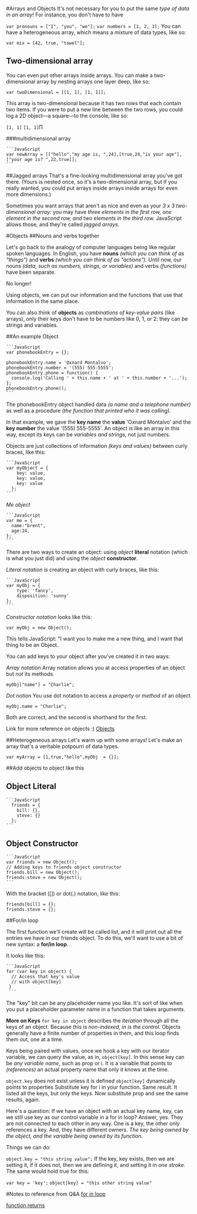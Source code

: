 #Arrays and Objects
It's not necessary for you to put the same *type of data in an array!* For instance, you don't have to have

`var pronouns = ["I", "you", "we"];`
`var numbers = [1, 2, 3];`
You can have a heterogeneous array, which means a mixture of data types, like so:

`var mix = [42, true, "towel"];`

## Two-dimensional array 
You can even put other arrays inside arrays. You can make a two-dimensional array by nesting arrays one layer deep, like so:

`var twoDimensional = [[1, 1], [1, 1]];`

This array is two-dimensional because it has two rows that each contain two items. If you were to put a new line between the two rows, you could log a 2D object—a square—to the console, like so:

`[1, 1]`
`[1, 1]`∏

###multidimensional array
    
    ```JavaScript
    var newArray = [["hello","my age is, ",24],[true,24,"is your age"],["your age is? ",22,true]];
    ```
##Jagged arrays
That's a fine-looking multidimensional array you've got there. (Yours is nested once, so it's a two-dimensional array, but if you really wanted, you could put arrays inside arrays inside arrays for even more dimensions.)


Sometimes you want arrays that aren't as nice and even as your *3 x 3 two-dimensional array:* you may have *three elements in the first row, one element in the second row, and two elements in the third row.* JavaScript allows those, and they're called *jagged arrays.*

#Objects 
##Nouns and verbs together

Let's go back to the analogy of computer languages being like regular spoken languages. In English, you have **nouns** *(which you can think of as "things")* and **verbs** *(which you can think of as "actions").* Until now, our nouns *(data, such as numbers, strings, or variables)* and verbs *(functions)* have been separate.

No longer!

Using objects, we can put our information and the functions that use that information in the same place.

You can also think of **objects** as *combinations of key-value pairs* (like arrays), only their keys don't have to be numbers like 0, 1, or 2: they can be strings and variables.

##An example Object

    ```JavaScript
    var phonebookEntry = {};

    phonebookEntry.name = 'Oxnard Montalvo';
    phonebookEntry.number = '(555) 555-5555';
    phonebookEntry.phone = function() {
      console.log('Calling ' + this.name + ' at ' + this.number + '...');
    };
    phonebookEntry.phone();
    ```

The phonebookEntry object handled data *(a name and a telephone number)* as well as a procedure *(the function that printed who it was calling).*

In that example, we gave the **key name** the **value** 'Oxnard Montalvo' and the **key number** the value '(555) 555-5555'. An object is like an array in this way, except its keys can be *variables and strings,* not just numbers.

Objects are just collections of information *(keys and values)* between curly braces, like this:



    ```JavaScript
    var myObject = {
        key: value,
        key: value,
        key: value
      };
    ```

*Me object*

    ```JavaScript
    var me = {
      name:"brent",
      age:24,
    };
    ```
There are two ways to create an object: using *object* **literal** notation (which is what you just did) and using the *object* **constructor**.

*Literal notation* is creating an object with curly braces, like this:

    ```JavaScript
    var myObj = {
        type: 'fancy',
        disposition: 'sunny'
    };
    ```
*Constructor notation* looks like this:

`var myObj = new Object();`

This tells JavaScript: "I want you to make me a new thing, and I want that thing to be an Object.

You can add keys to your object after you've created it in two ways:

*Array notation*
Array notation allows you at access properties of an object but *not*
its methods.

`myObj["name"] = "Charlie";`

*Dot notion*
You use dot notation to access a *property* or *method* of an object

`myObj.name = "Charlie";`

Both are correct, and the second is shorthand for the first.

Link for more reference on objects :) 
[Objects](http://www.w3schools.com/js/js_object_definition.asp)

##Heterogeneous arrays
Let's warm up with some arrays! Let's make an array that's a veritable potpourri of data types.

`var myArray = [1,true,"hello",myObj  = {}];`

##Add objects to object like this 

## Object Literal

    ```JavaScript
      friends = {
        bill: {},
        steve: {}
      };
    ```

## Object Constructor

    ```JavaScript
    var friends = new Object();
    // Adding keys to friends object constructor
    friends.bill = new Object();
    friends.steve = new Object();
    ```

With the bracket ([]) or dot(.) notation, like this:

    friends[bill] = {};
    friends.steve = {};

##For/in loop

The first function we'll create will be called list, and it will print out all the entries we have in our friends object. To do this, we'll want to use a bit of new syntax: a **for/in loop**.

It looks like this:

    ```JavaScript 
    for (var key in object) {
      // Access that key's value
      // with object[key]
     }
     ```
    
The "key" bit can be any placeholder name you like. It's sort of like when you put a placeholder parameter name in a function that takes arguments.

**More on Keys**
`for key in object` describes the *iteration* through all the keys of an object. Because this is *non-indexed, in is the control.* Objects generally have a finite number of properties in them, and this loop finds them out, one at a time.

Keys being paired with values, once we hook a key with our iterator variable, we can query the value, as in, `object[key]`. In this sense key can be *any variable name*, such as prop or i. It is a variable that points to *(references)* an actual property name that only it knows at the time.

`object.key` does not exist unless it is defined
`object[key]` dynamically points to properties
Substitute key for i in your function. Same result. It listed all the keys, but only the keys. Now substitute prop and see the same results, again.

Here's a question: If we have an object with an actual key name, key, can we still use key as our control variable in a for in loop? Answer, yes. They are not connected to each other in any way. One is a key, the other only references a key. And, they have different owners. *The key being owned by the object, and the variable being owned by its function.*

Things we can do:

`object.key = "this string value";`
If the key, key exists, then we are setting it, if it does not, then we are defining it, and setting it in *one stroke.* The same would hold true for this:

`var key = 'key';`
`object[key] = "this other string value"`

#Notes to reference from Q&A
[for in loop](http://www.codecademy.com/forum_questions/5286f472abf821c1d30033e8)

[function returns](http://www.codecademy.com/forum_questions/53a8e20a8c1ccca0db0011b8)